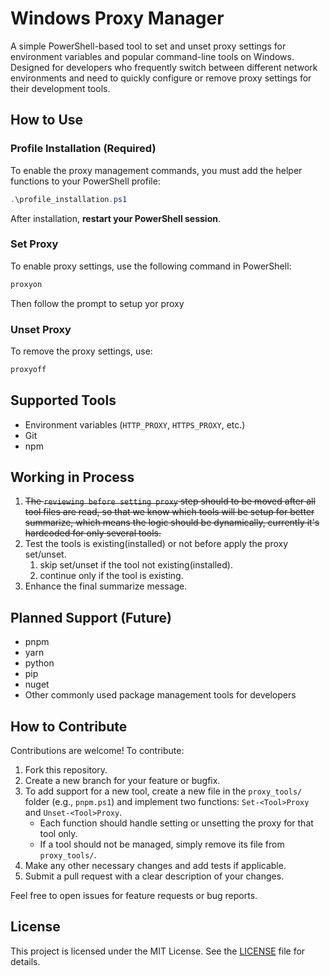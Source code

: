 # Windows Proxy Manager

A simple PowerShell-based tool to set and unset proxy settings for environment variables and popular command-line tools on Windows. Designed for developers who frequently switch between different network environments and need to quickly configure or remove proxy settings for their development tools.

## How to Use

### Profile Installation (Required)

To enable the proxy management commands, you must add the helper functions to your PowerShell profile:

```powershell
.\profile_installation.ps1
```

After installation, **restart your PowerShell session**.

### Set Proxy

To enable proxy settings, use the following command in PowerShell:

```powershell
proxyon
```

Then follow the prompt to setup yor proxy

### Unset Proxy

To remove the proxy settings, use:

```powershell
proxyoff
```

## Supported Tools

- Environment variables (`HTTP_PROXY`, `HTTPS_PROXY`, etc.)
- Git
- npm

## Working in Process

1. ~~The `reviewing before setting proxy` step should to be moved after all tool files are read, so that we know which tools will be setup for better summarize, which means the logic should be dynamically, currently it's hardcoded for only several tools.~~
2. Test the tools is existing(installed) or not before apply the proxy set/unset.
   1. skip set/unset if the tool not existing(installed).
   2. continue only if the tool is existing.
3. Enhance the final summarize message.

## Planned Support (Future)

- pnpm
- yarn
- python
- pip
- nuget
- Other commonly used package management tools for developers


## How to Contribute

Contributions are welcome! To contribute:

1. Fork this repository.
2. Create a new branch for your feature or bugfix.
3. To add support for a new tool, create a new file in the `proxy_tools/` folder (e.g., `pnpm.ps1`) and implement two functions: `Set-<Tool>Proxy` and `Unset-<Tool>Proxy`.
   - Each function should handle setting or unsetting the proxy for that tool only.
   - If a tool should not be managed, simply remove its file from `proxy_tools/`.
4. Make any other necessary changes and add tests if applicable.
5. Submit a pull request with a clear description of your changes.

Feel free to open issues for feature requests or bug reports.

## License

This project is licensed under the MIT License. See the [LICENSE](./LICENSE) file for details.
